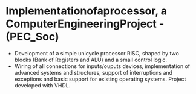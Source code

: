 # Implementationofaprocessor, a ComputerEngineeringProject -(PEC_Soc)

* Development of a simple unicycle processor RISC, shaped by two blocks (Bank of Registers and ALU) and a small control logic.
* Wiring of all connections for inputs/ouputs devices, implementation of advanced systems and structures, support of interruptions and exceptions and basic support for existing operating systems. Project developed with VHDL.
